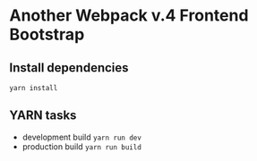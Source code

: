 Another Webpack v.4 Frontend Bootstrap
==================================

Install dependencies
--------------------
```
yarn install
```

YARN tasks
----------

- development build ``` yarn run dev ```
- production build ``` yarn run build ```